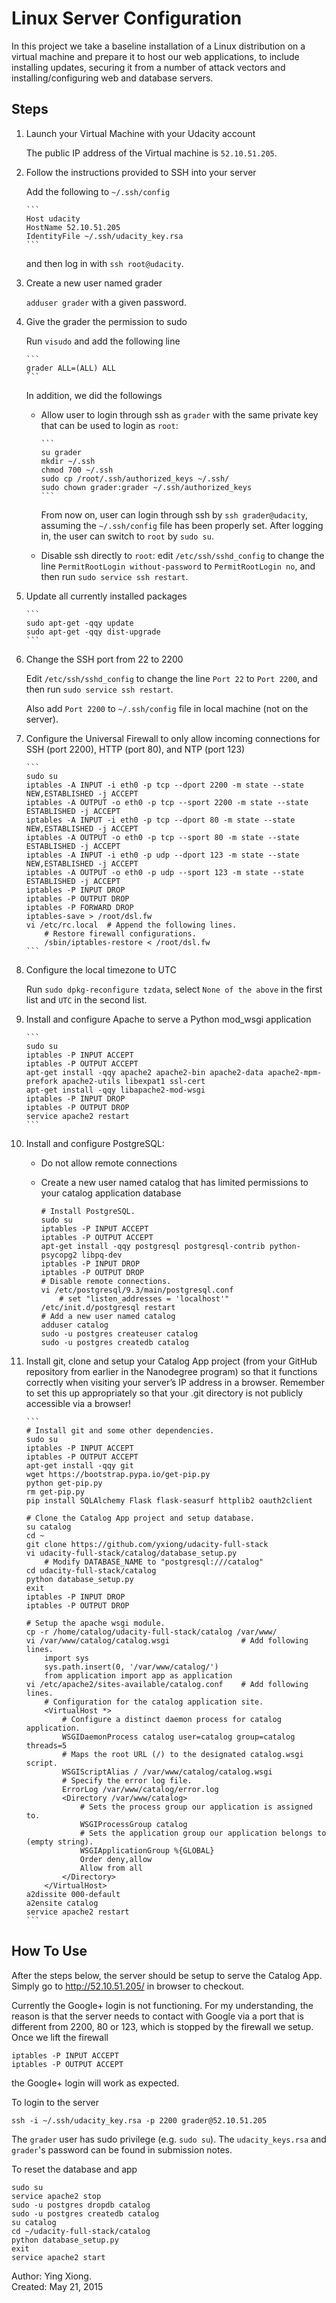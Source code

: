 Linux Server Configuration
==========================

In this project we take a baseline installation of a Linux distribution on a
virtual machine and prepare it to host our web applications, to include
installing updates, securing it from a number of attack vectors and
installing/configuring web and database servers.

Steps
-----

1. Launch your Virtual Machine with your Udacity account

   The public IP address of the Virtual machine is `52.10.51.205`.


2. Follow the instructions provided to SSH into your server

   Add the following to `~/.ssh/config`

       ```
       Host udacity
       HostName 52.10.51.205
       IdentityFile ~/.ssh/udacity_key.rsa
       ```

   and then log in with `ssh root@udacity`.


3. Create a new user named grader

   `adduser grader` with a given password.


4. Give the grader the permission to sudo

   Run `visudo` and add the following line

       ```
       grader ALL=(ALL) ALL
       ```

   In addition, we did the followings

   * Allow user to login through ssh as `grader` with the same private key that
     can be used to login as `root`:

         ```
         su grader
         mkdir ~/.ssh
         chmod 700 ~/.ssh
         sudo cp /root/.ssh/authorized_keys ~/.ssh/
         sudo chown grader:grader ~/.ssh/authorized_keys
         ```
     From now on, user can login through ssh by `ssh grader@udacity`, assuming
     the `~/.ssh/config` file has been properly set. After logging in, the user
     can switch to `root` by `sudo su`.

   * Disable ssh directly to `root`: edit `/etc/ssh/sshd_config` to change the
     line `PermitRootLogin without-password` to `PermitRootLogin no`, and then
     run `sudo service ssh restart`.


5. Update all currently installed packages

       ```
       sudo apt-get -qqy update
       sudo apt-get -qqy dist-upgrade
       ```


6. Change the SSH port from 22 to 2200

   Edit `/etc/ssh/sshd_config` to change the line `Port 22` to `Port 2200`, and
   then run `sudo service ssh restart`.

   Also add `Port 2200` to `~/.ssh/config` file in local machine (not on the
   server).


7. Configure the Universal Firewall to only allow incoming connections for SSH
   (port 2200), HTTP (port 80), and NTP (port 123)

       ```
       sudo su
       iptables -A INPUT -i eth0 -p tcp --dport 2200 -m state --state NEW,ESTABLISHED -j ACCEPT
       iptables -A OUTPUT -o eth0 -p tcp --sport 2200 -m state --state ESTABLISHED -j ACCEPT
       iptables -A INPUT -i eth0 -p tcp --dport 80 -m state --state NEW,ESTABLISHED -j ACCEPT
       iptables -A OUTPUT -o eth0 -p tcp --sport 80 -m state --state ESTABLISHED -j ACCEPT
       iptables -A INPUT -i eth0 -p udp --dport 123 -m state --state NEW,ESTABLISHED -j ACCEPT
       iptables -A OUTPUT -o eth0 -p udp --sport 123 -m state --state ESTABLISHED -j ACCEPT
       iptables -P INPUT DROP
       iptables -P OUTPUT DROP
       iptables -P FORWARD DROP
       iptables-save > /root/dsl.fw
       vi /etc/rc.local  # Append the following lines.
           # Restore firewall configurations.
           /sbin/iptables-restore < /root/dsl.fw
       ```


8. Configure the local timezone to UTC

   Run `sudo dpkg-reconfigure tzdata`, select `None of the above` in the first
   list and `UTC` in the second list.


9. Install and configure Apache to serve a Python mod_wsgi application

       ```
       sudo su
       iptables -P INPUT ACCEPT
       iptables -P OUTPUT ACCEPT
       apt-get install -qqy apache2 apache2-bin apache2-data apache2-mpm-prefork apache2-utils libexpat1 ssl-cert
       apt-get install -qqy libapache2-mod-wsgi
       iptables -P INPUT DROP
       iptables -P OUTPUT DROP
       service apache2 restart
       ```

10. Install and configure PostgreSQL:
    * Do not allow remote connections
    * Create a new user named catalog that has limited permissions to your
      catalog application database

        ```
        # Install PostgreSQL.
        sudo su
        iptables -P INPUT ACCEPT
        iptables -P OUTPUT ACCEPT
        apt-get install -qqy postgresql postgresql-contrib python-psycopg2 libpq-dev
        iptables -P INPUT DROP
        iptables -P OUTPUT DROP
        # Disable remote connections.
        vi /etc/postgresql/9.3/main/postgresql.conf
            # set "listen_addresses = 'localhost'"
        /etc/init.d/postgresql restart
        # Add a new user named catalog
        adduser catalog
        sudo -u postgres createuser catalog
        sudo -u postgres createdb catalog
        ```


11. Install git, clone and setup your Catalog App project (from your GitHub
    repository from earlier in the Nanodegree program) so that it functions
    correctly when visiting your server’s IP address in a browser. Remember to
    set this up appropriately so that your .git directory is not publicly
    accessible via a browser!

        ```
        # Install git and some other dependencies.
        sudo su
        iptables -P INPUT ACCEPT
        iptables -P OUTPUT ACCEPT
        apt-get install -qqy git
        wget https://bootstrap.pypa.io/get-pip.py
        python get-pip.py
        rm get-pip.py
        pip install SQLAlchemy Flask flask-seasurf httplib2 oauth2client

        # Clone the Catalog App project and setup database.
        su catalog
        cd ~
        git clone https://github.com/yxiong/udacity-full-stack
        vi udacity-full-stack/catalog/database_setup.py
            # Modify DATABASE_NAME to "postgresql:///catalog"
        cd udacity-full-stack/catalog
        python database_setup.py
        exit
        iptables -P INPUT DROP
        iptables -P OUTPUT DROP

        # Setup the apache wsgi module.
        cp -r /home/catalog/udacity-full-stack/catalog /var/www/
        vi /var/www/catalog/catalog.wsgi                # Add following lines.
            import sys
            sys.path.insert(0, '/var/www/catalog/')
            from application import app as application
        vi /etc/apache2/sites-available/catalog.conf    # Add following lines.
            # Configuration for the catalog application site.
            <VirtualHost *>
                # Configure a distinct daemon process for catalog application.
                WSGIDaemonProcess catalog user=catalog group=catalog threads=5
                # Maps the root URL (/) to the designated catalog.wsgi script.
                WSGIScriptAlias / /var/www/catalog/catalog.wsgi
                # Specify the error log file.
                ErrorLog /var/www/catalog/error.log
                <Directory /var/www/catalog>
                    # Sets the process group our application is assigned to.
                    WSGIProcessGroup catalog
                    # Sets the application group our application belongs to (empty string).
                    WSGIApplicationGroup %{GLOBAL}
                    Order deny,allow
                    Allow from all
                </Directory>
            </VirtualHost>
        a2dissite 000-default
        a2ensite catalog
        service apache2 restart
        ```


How To Use
----------

After the steps below, the server should be setup to serve the Catalog
App. Simply go to http://52.10.51.205/ in browser to checkout.


Currently the Google+ login is not functioning. For my understanding, the reason
is that the server needs to contact with Google via a port that is different
from 2200, 80 or 123, which is stopped by the firewall we setup. Once we lift the firewall

    iptables -P INPUT ACCEPT
    iptables -P OUTPUT ACCEPT

the Google+ login will work as expected.


To login to the server

    ssh -i ~/.ssh/udacity_key.rsa -p 2200 grader@52.10.51.205

The `grader` user has sudo privilege (e.g. `sudo su`). The `udacity_keys.rsa`
and `grader`'s password can be found in submission notes.


To reset the database and app

    sudo su
    service apache2 stop
    sudo -u postgres dropdb catalog
    sudo -u postgres createdb catalog
    su catalog
    cd ~/udacity-full-stack/catalog
    python database_setup.py
    exit
    service apache2 start


Author: Ying Xiong.  
Created: May 21, 2015
